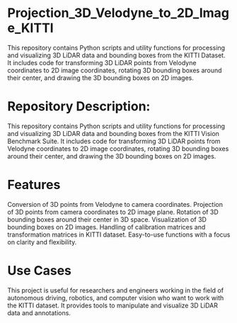 # Projection_3D_Velodyne_to_2D_Image_KITTI
This repository contains Python scripts and utility functions for processing and visualizing 3D LiDAR data and bounding boxes from the KITTI Dataset. It includes code for transforming 3D LiDAR points from Velodyne coordinates to 2D image coordinates, rotating 3D bounding boxes around their center, and drawing the 3D bounding boxes on 2D images.
# Repository Description:
This repository contains Python scripts and utility functions for processing and visualizing 3D LiDAR data and bounding boxes from the KITTI Vision Benchmark Suite. It includes code for transforming 3D LiDAR points from Velodyne coordinates to 2D image coordinates, rotating 3D bounding boxes around their center, and drawing the 3D bounding boxes on 2D images.

# Features
Conversion of 3D points from Velodyne to camera coordinates.
Projection of 3D points from camera coordinates to 2D image plane.
Rotation of 3D bounding boxes around their center in 3D space.
Visualization of 3D bounding boxes on 2D images.
Handling of calibration matrices and transformation matrices in KITTI dataset.
Easy-to-use functions with a focus on clarity and flexibility.
# Use Cases
This project is useful for researchers and engineers working in the field of autonomous driving, robotics, and computer vision who want to work with the KITTI dataset. It provides tools to manipulate and visualize 3D LiDAR data and annotations.

